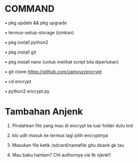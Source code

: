 # COMMAND

• pkg update && pkg upgrade

• termux-setup-storage (izinkan)

• pkg install python2

• pkg install git

• pkg install nano (untuk melihat script bila diperlukan)

• git clone https://github.com/zamxyz/encrypt

• cd encrypt

• python2 encrypt.py

# Tambahan Anjenk

1. Pindahkan file yang mau di encrypt ke luar folder dulu tod

2. klo udh masuk ke termux lagi pilih encryptnya

3. Masukan file ketik /sdcard/namafile gitu doank gk tau

4. Mau baku hantam? Cht authornya via fb njenk!!
